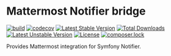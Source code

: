 # Mattermost Notifier bridge

[![build](https://travis-ci.org/Jeroeny/mattermost-bridge.svg?branch=master)](https://travis-ci.org/Jeroeny/mattermost-bridge)
[![codecov](https://codecov.io/gh/Jeroeny/mattermost-bridge/branch/master/graph/badge.svg)](https://codecov.io/gh/Jeroeny/mattermost-bridge)
[![Latest Stable Version](https://poser.pugx.org/jeroeny/mattermost-notifier/v/stable)](https://packagist.org/packages/jeroeny/mattermost-notifier)
[![Total Downloads](https://poser.pugx.org/jeroeny/mattermost-notifier/downloads)](https://packagist.org/packages/jeroeny/mattermost-notifier)
[![Latest Unstable Version](https://poser.pugx.org/jeroeny/mattermost-notifier/v/unstable)](https://packagist.org/packages/jeroeny/mattermost-notifier)
[![License](https://poser.pugx.org/jeroeny/mattermost-notifier/license)](https://packagist.org/packages/jeroeny/mattermost-notifier)
[![composer.lock](https://poser.pugx.org/jeroeny/mattermost-notifier/composerlock)](https://packagist.org/packages/jeroeny/mattermost-notifier)


Provides Mattermost integration for Symfony Notifier.
